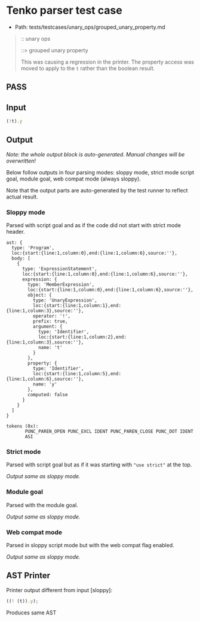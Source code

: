 # Tenko parser test case

- Path: tests/testcases/unary_ops/grouped_unary_property.md

> :: unary ops
>
> ::> grouped unary property
>
> This was causing a regression in the printer. The property access was moved to apply to the `t` rather than the boolean result.

## PASS

## Input

`````js
(!t).y
`````

## Output

_Note: the whole output block is auto-generated. Manual changes will be overwritten!_

Below follow outputs in four parsing modes: sloppy mode, strict mode script goal, module goal, web compat mode (always sloppy).

Note that the output parts are auto-generated by the test runner to reflect actual result.

### Sloppy mode

Parsed with script goal and as if the code did not start with strict mode header.

`````
ast: {
  type: 'Program',
  loc:{start:{line:1,column:0},end:{line:1,column:6},source:''},
  body: [
    {
      type: 'ExpressionStatement',
      loc:{start:{line:1,column:0},end:{line:1,column:6},source:''},
      expression: {
        type: 'MemberExpression',
        loc:{start:{line:1,column:0},end:{line:1,column:6},source:''},
        object: {
          type: 'UnaryExpression',
          loc:{start:{line:1,column:1},end:{line:1,column:3},source:''},
          operator: '!',
          prefix: true,
          argument: {
            type: 'Identifier',
            loc:{start:{line:1,column:2},end:{line:1,column:3},source:''},
            name: 't'
          }
        },
        property: {
          type: 'Identifier',
          loc:{start:{line:1,column:5},end:{line:1,column:6},source:''},
          name: 'y'
        },
        computed: false
      }
    }
  ]
}

tokens (8x):
       PUNC_PAREN_OPEN PUNC_EXCL IDENT PUNC_PAREN_CLOSE PUNC_DOT IDENT
       ASI
`````

### Strict mode

Parsed with script goal but as if it was starting with `"use strict"` at the top.

_Output same as sloppy mode._

### Module goal

Parsed with the module goal.

_Output same as sloppy mode._

### Web compat mode

Parsed in sloppy script mode but with the web compat flag enabled.

_Output same as sloppy mode._

## AST Printer

Printer output different from input [sloppy]:

````js
((! (t)).y);
````

Produces same AST
